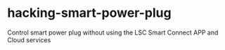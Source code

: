# hacking-smart-power-plug
Control smart power plug without using the LSC Smart Connect APP and Cloud services
